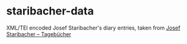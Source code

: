 # staribacher-data

XML/TEI encoded Josef Staribacher's diary entries, taken from [Josef Staribacher – Tagebücher](https://staribacher.acdh.oeaw.ac.at/)
